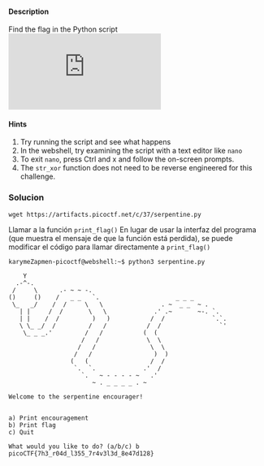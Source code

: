 #### Description

Find the flag in the Python script![Download Python script](https://artifacts.picoctf.net/c/37/serpentine.py)

#### Hints
1. Try running the script and see what happens
2. In the webshell, try examining the script with a text editor like `nano`
3. To exit `nano`, press Ctrl and x and follow the on-screen prompts.
4. The `str_xor` function does not need to be reverse engineered for this challenge.


### Solucion
```
wget https://artifacts.picoctf.net/c/37/serpentine.py
```
Llamar a la función `print_flag()` En lugar de usar la interfaz del programa (que muestra el mensaje de que la función está perdida), se puede modificar el código para llamar directamente a `print_flag()`

```
karymeZapmen-picoctf@webshell:~$ python3 serpentine.py 

    Y
  .-^-.
 /     \      .- ~ ~ -.
()     ()    /   _ _   `.                     _ _ _
 \_   _/    /  /     \   \                . ~  _ _  ~ .
   | |     /  /       \   \             .' .~       ~-. `.
   | |    /  /         )   )           /  /             `.`.
   \ \_ _/  /         /   /           /  /                `'
    \_ _ _.'         /   /           (  (
                    /   /             \  \
                   /   /               \  \
                  /   /                 )  )
                 (   (                 /  /
                  `.  `.             .'  /
                    `.   ~ - - - - ~   .'
                       ~ . _ _ _ _ . ~

Welcome to the serpentine encourager!


a) Print encouragement
b) Print flag
c) Quit

What would you like to do? (a/b/c) b
picoCTF{7h3_r04d_l355_7r4v3l3d_8e47d128}
```